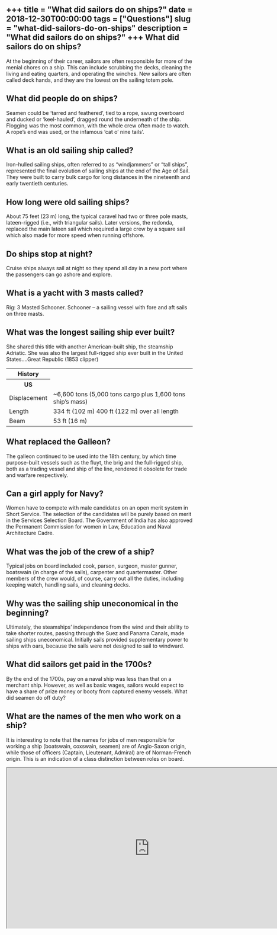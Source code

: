 +++
title = "What did sailors do on ships?"
date = 2018-12-30T00:00:00
tags = ["Questions"]
slug = "what-did-sailors-do-on-ships"
description = "What did sailors do on ships?"
+++
What did sailors do on ships?
-----------------------------

At the beginning of their career, sailors are often responsible for more of the menial chores on a ship. This can include scrubbing the decks, cleaning the living and eating quarters, and operating the winches. New sailors are often called deck hands, and they are the lowest on the sailing totem pole.

What did people do on ships?
----------------------------

Seamen could be ‘tarred and feathered’, tied to a rope, swung overboard and ducked or ‘keel-hauled’, dragged round the underneath of the ship. Flogging was the most common, with the whole crew often made to watch. A rope’s end was used, or the infamous ‘cat o’ nine tails’.

What is an old sailing ship called?
-----------------------------------

Iron-hulled sailing ships, often referred to as “windjammers” or “tall ships”, represented the final evolution of sailing ships at the end of the Age of Sail. They were built to carry bulk cargo for long distances in the nineteenth and early twentieth centuries.

How long were old sailing ships?
--------------------------------

About 75 feet (23 m) long, the typical caravel had two or three pole masts, lateen-rigged (i.e., with triangular sails). Later versions, the redonda, replaced the main lateen sail which required a large crew by a square sail which also made for more speed when running offshore.

Do ships stop at night?
-----------------------

Cruise ships always sail at night so they spend all day in a new port where the passengers can go ashore and explore.

What is a yacht with 3 masts called?
------------------------------------

Rig: 3 Masted Schooner. Schooner – a sailing vessel with fore and aft sails on three masts.

What was the longest sailing ship ever built?
---------------------------------------------

She shared this title with another American-built ship, the steamship Adriatic. She was also the largest full-rigged ship ever built in the United States….Great Republic (1853 clipper)

<table><tr><th>History</th></tr><tr><th>US</th></tr><tr><td>Displacement</td><td>~6,600 tons (5,000 tons cargo plus 1,600 tons ship’s mass)</td></tr><tr><td>Length</td><td>334 ft (102 m) 400 ft (122 m) over all length</td></tr><tr><td>Beam</td><td>53 ft (16 m)</td></tr></table>

What replaced the Galleon?
--------------------------

The galleon continued to be used into the 18th century, by which time purpose-built vessels such as the fluyt, the brig and the full-rigged ship, both as a trading vessel and ship of the line, rendered it obsolete for trade and warfare respectively.

Can a girl apply for Navy?
--------------------------

Women have to compete with male candidates on an open merit system in Short Service. The selection of the candidates will be purely based on merit in the Services Selection Board. The Government of India has also approved the Permanent Commission for women in Law, Education and Naval Architecture Cadre.

What was the job of the crew of a ship?
---------------------------------------

Typical jobs on board included cook, parson, surgeon, master gunner, boatswain (in charge of the sails), carpenter and quartermaster. Other members of the crew would, of course, carry out all the duties, including keeping watch, handling sails, and cleaning decks.

Why was the sailing ship uneconomical in the beginning?
-------------------------------------------------------

Ultimately, the steamships’ independence from the wind and their ability to take shorter routes, passing through the Suez and Panama Canals, made sailing ships uneconomical. Initially sails provided supplementary power to ships with oars, because the sails were not designed to sail to windward.

What did sailors get paid in the 1700s?
---------------------------------------

By the end of the 1700s, pay on a naval ship was less than that on a merchant ship. However, as well as basic wages, sailors would expect to have a share of prize money or booty from captured enemy vessels. What did seamen do off duty?

What are the names of the men who work on a ship?
-------------------------------------------------

It is interesting to note that the names for jobs of men responsible for working a ship (boatswain, coxswain, seamen) are of Anglo-Saxon origin, while those of officers (Captain, Lieutenant, Admiral) are of Norman-French origin. This is an indication of a class distinction between roles on board.

<iframe allow="accelerometer; autoplay; clipboard-write; encrypted-media; gyroscope; picture-in-picture" allowfullscreen="" class="__youtube_prefs__  epyt-is-override  no-lazyload" data-no-lazy="1" data-origheight="433" data-origwidth="770" data-skipgform_ajax_framebjll="" height="433" id="_ytid_56225" loading="lazy" src="https://www.youtube.com/embed/L5QKBmBAxQk?enablejsapi=1&autoplay=0&cc_load_policy=0&cc_lang_pref=&iv_load_policy=1&loop=0&modestbranding=0&rel=1&fs=1&playsinline=0&autohide=2&theme=dark&color=red&controls=1&" title="YouTube player" width="770"></iframe>